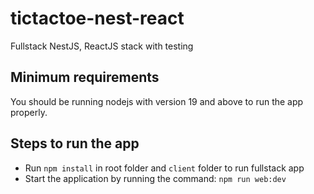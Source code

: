 # tictactoe-nest-react
Fullstack NestJS, ReactJS stack with testing


## Minimum requirements

You should be running nodejs with version 19 and above to run the app properly.


## Steps to run the app

- Run `npm install` in root folder and `client` folder to run fullstack app
- Start the application by running the command: `npm run web:dev`